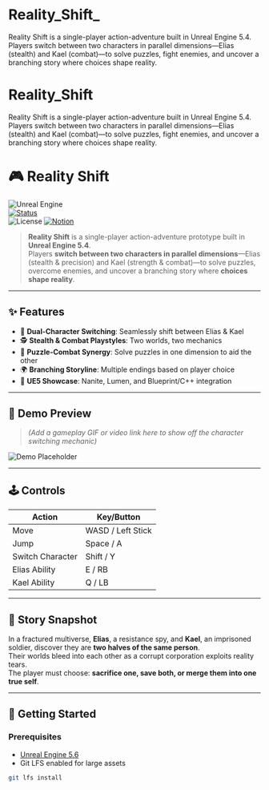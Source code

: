 # Reality_Shift_
Reality Shift is a single-player action-adventure built in Unreal Engine 5.4. Players switch between two characters in parallel dimensions—Elias (stealth) and Kael (combat)—to solve puzzles, fight enemies, and uncover a branching story where choices shape reality.

# Reality_Shift
Reality Shift is a single-player action-adventure built in Unreal Engine 5.4. Players switch between two characters in parallel dimensions—Elias (stealth) and Kael (combat)—to solve puzzles, fight enemies, and uncover a branching story where choices shape reality.


# 🎮 Reality Shift

![Unreal Engine](https://img.shields.io/badge/Unreal%20Engine-5.6-blue?style=for-the-badge&logo=unrealengine)  
[![Status](https://img.shields.io/badge/Status-In%20Development-green?style=for-the-badge)](https://github.com/b1uto/Reality_Shift.git)  
![License](https://img.shields.io/badge/License-MIT-yellow?style=for-the-badge)
[![Notion](https://img.shields.io/badge/Notion-Project%20Docs-black?style=for-the-badge&logo=notion)](https://www.notion.so/Pre-Production-1a99fd939cdf808087b6c487aaa4e173?source=copy_link)


> **Reality Shift** is a single-player action-adventure prototype built in **Unreal Engine 5.4**.  
Players **switch between two characters in parallel dimensions**—Elias (stealth & precision) and Kael (strength & combat)—to solve puzzles, overcome enemies, and uncover a branching story where **choices shape reality**.

---

## ✨ Features
- 🔄 **Dual-Character Switching**: Seamlessly shift between Elias & Kael  
- 🕵️ **Stealth & Combat Playstyles**: Two worlds, two mechanics  
- 🧩 **Puzzle-Combat Synergy**: Solve puzzles in one dimension to aid the other  
- 🌍 **Branching Storyline**: Multiple endings based on player choice  
- 🎨 **UE5 Showcase**: Nanite, Lumen, and Blueprint/C++ integration  

---

## 🎥 Demo Preview
> *(Add a gameplay GIF or video link here to show off the character switching mechanic)*

![Demo Placeholder](https://via.placeholder.com/800x400.png?text=Gameplay+Demo+Coming+Soon)

---

## 🕹️ Controls
| Action                | Key/Button     |
|------------------------|----------------|
| Move                   | WASD / Left Stick |
| Jump                   | Space / A      |
| Switch Character       | Shift / Y      |
| Elias Ability          | E / RB         |
| Kael Ability           | Q / LB         |

---

## 📖 Story Snapshot
In a fractured multiverse, **Elias**, a resistance spy, and **Kael**, an imprisoned soldier, discover they are **two halves of the same person**.  
Their worlds bleed into each other as a corrupt corporation exploits reality tears.  
The player must choose: **sacrifice one, save both, or merge them into one true self**.

---

## 🚀 Getting Started

### Prerequisites
- [Unreal Engine 5.6](https://www.unrealengine.com/)  
- Git LFS enabled for large assets  
```bash
git lfs install
